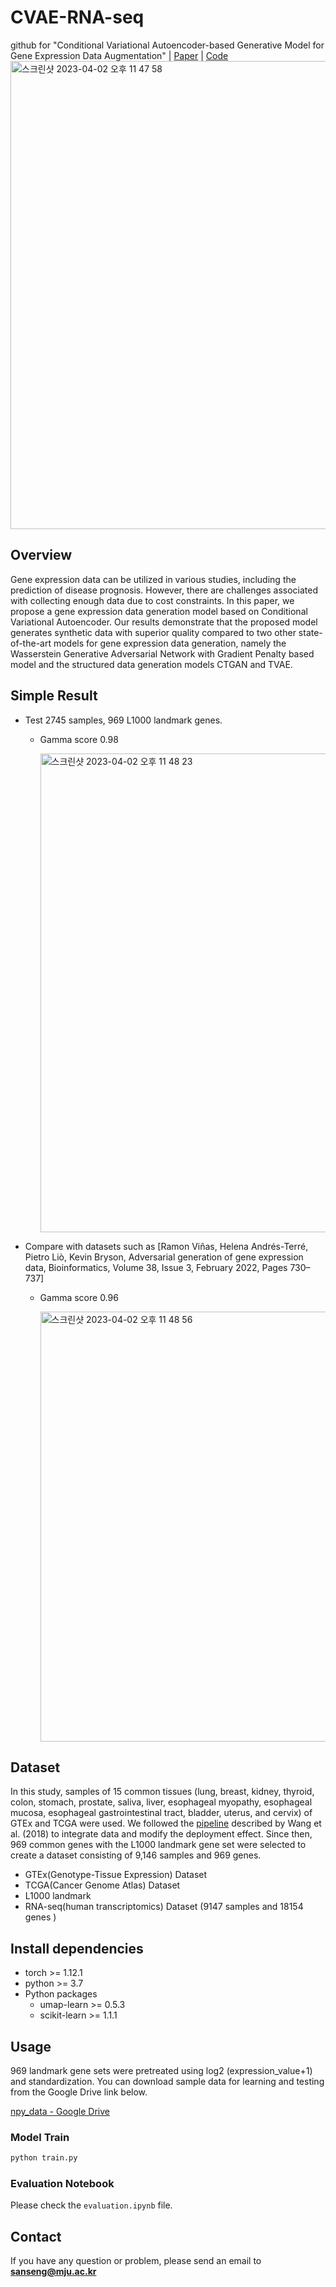 # CVAE-RNA-seq

github for "Conditional Variational Autoencoder-based Generative Model for Gene Expression Data Augmentation" | [Paper](https://doi.org/10.5909/JBE.2023.28.3.275) | [Code](https://github.com/HyunSBong/CVAE-RNA-seq)
<img width="749" alt="스크린샷 2023-04-02 오후 11 47 58" src="https://user-images.githubusercontent.com/69189272/229360369-fd217d1c-6749-462f-b617-30adc314c4f1.png">

Overview
----------

Gene expression data can be utilized in various studies, including the prediction of disease prognosis. However, there are challenges associated with collecting enough data due to cost constraints. In this paper, we propose a gene expression data generation model based on Conditional Variational Autoencoder. Our results demonstrate that the proposed model generates synthetic data with superior quality compared to two other state-of-the-art models for gene expression data generation, namely the Wasserstein Generative Adversarial Network with Gradient Penalty based model and the structured data generation models CTGAN and TVAE.

Simple Result
----------

- Test 2745 samples, 969 L1000 landmark genes.
  
  - Gamma score 0.98
    
    <img width="766" alt="스크린샷 2023-04-02 오후 11 48 23" src="https://user-images.githubusercontent.com/69189272/229360395-d363555e-2e55-4405-bd3c-226868499f6d.png">

- Compare with datasets such as [Ramon Viñas, Helena Andrés-Terré, Pietro Liò, Kevin Bryson, Adversarial generation of gene expression data, Bioinformatics, Volume 38, Issue 3, February 2022, Pages 730–737]
  
  - Gamma score 0.96
    
    <img width="688" alt="스크린샷 2023-04-02 오후 11 48 56" src="https://user-images.githubusercontent.com/69189272/229360428-698ee774-7aac-450d-9a6e-5c232814d65f.png">

Dataset
----------

In this study, samples of 15 common tissues (lung, breast, kidney, thyroid, colon, stomach, prostate, saliva, liver, esophageal myopathy, esophageal mucosa, esophageal gastrointestinal tract, bladder, uterus, and cervix) of GTEx and TCGA were used. We followed the [pipeline](https://github.com/mskcc/RNAseqDB) described by Wang et al. (2018) to integrate data and modify the deployment effect. Since then, 969 common genes with the L1000 landmark gene set were selected to create a dataset consisting of 9,146 samples and 969 genes.

- GTEx(Genotype-Tissue Expression) Dataset
- TCGA(Cancer Genome Atlas) Dataset
- L1000 landmark 
- RNA-seq(human transcriptomics) Dataset (9147 samples and 18154 genes )

Install dependencies
----------

- torch >= 1.12.1
- python >= 3.7
- Python packages
  - umap-learn >= 0.5.3
  - scikit-learn >= 1.1.1

## Usage

969 landmark gene sets were pretreated using log2 (expression_value+1) and standardization. You can download sample data for learning and testing from the Google Drive link below.

[npy_data - Google Drive](https://drive.google.com/drive/folders/1CYyxJbu7D6MqsIqlAPNCvLFhkWjtK4xo?usp=sharing)

### Model Train

```bash
python train.py
```

### Evaluation Notebook

Please check the <code>evaluation.ipynb</code> file.

## Contact

If you have any question or problem, please send an email to **sanseng@mju.ac.kr**

